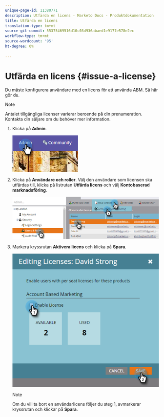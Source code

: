 ```yaml
---
unique-page-id: 11380771
description: Utfärda en licens - Marketo Docs - Produktdokumentation
title: Utfärda en licens
translation-type: tm+mt
source-git-commit: 55375469516d10c03d936abaed1e9177e578e2ec
workflow-type: tm+mt
source-wordcount: '95'
ht-degree: 0%

---
```



# Utfärda en licens {#issue-a-license}

Du måste konfigurera användare med en licens för att använda ABM. Så här gör du.

>[!NOTE]
>
>Antalet tillgängliga licenser varierar beroende på din prenumeration. Kontakta din säljare om du behöver mer information.

1. Klicka på **Admin**.

   ![](assets/one.png)

1. Klicka på **Användare och roller**. Välj den användare som licensen ska utfärdas till, klicka på listrutan **Utfärda licens** och välj **Kontobaserad marknadsföring**.

   ![](assets/two.png)

1. Markera kryssrutan **Aktivera licens** och klicka på **Spara**.

   ![](assets/three.png)

   >[!NOTE]
   >
   >Om du vill ta bort en användarlicens följer du steg 1, avmarkerar kryssrutan och klickar på **Spara**.
